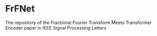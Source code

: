 # FrFNet
The repository of the Fractional Fourier Transform Meets Transformer Encoder paper in IEEE Signal Processing Letters
